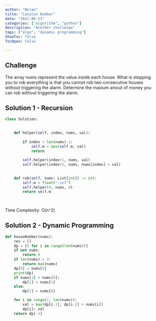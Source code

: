 ```yaml
---
author: "Nolan"
title: "Catalan Number"
date: "2021-08-23"
categories: ["algorithm", "python"]
description: "Another challenge"
tags: ["algo", "dynamic programming"]
ShowToc: false
TocOpen: false

---
```


## Challenge

The array nums represent the value inside each house.
What is stopping you to rob everything is that you cannot rob two consecutive houses without triggering the alarm.
Determine the maxium amout of money you can rob without triggering the alarm.


## Solution 1 - Recursion

```python
class Solution:
    
    
    def helper(self, index, nums, val):
        
        if index > len(nums)-1:
            self.m = max(self.m, val)
            return 
        
        self.helper(index+1, nums, val)
        self.helper(index+2, nums, nums[index] + val)
        
        
    def rob(self, nums: List[int]) -> int:
        self.m = float("-inf")
        self.helper(0, nums, 0)
        return self.m
        
        
```
Time Complexity: O(n^2)  



## Solution 2 - Dynamic Programming

```python
def houseRobber(nums):
    res = []
    dp = [0 for i in range(len(nums))]
    if not nums:
        return 0
    if len(nums) < 3:
        return max(nums)
    dp[0] = nums[0]
    print(dp)
    if nums[1] > nums[0]:
        dp[1] = nums[1]
    else:
        dp[1] = nums[0]

    for i in range(2, len(nums)):
        val = max(dp[i-1], dp[i-2] + nums[i])
        dp[i]= val
    return dp[-1]
```



